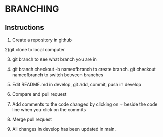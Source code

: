 # BRANCHING

## Instructions

1) Create a repository in github

2)git clone to local computer

3) git branch to see what branch you are in

4) git branch checkout -b nameofbranch to create branch. git checkout nameofbranch to switch between branches

5) Edit README.md in develop, git add, commit, push in develop

6) Compare and pull request

7) Add comments to the code changed by clicking on + beside the code line when you click on the commits

8) Merge pull request

9) All changes in develop has been updated in main.
